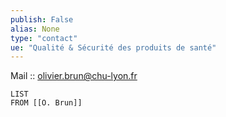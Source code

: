 ```yaml
---
publish: False
alias: None
type: "contact"
ue: "Qualité & Sécurité des produits de santé"
---
```

Mail :: olivier.brun@chu-lyon.fr

```dataview
LIST
FROM [[O. Brun]]
```
